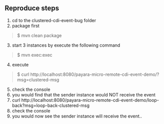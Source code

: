 ## Reproduce steps
1. cd to the clustered-cdi-event-bug folder
2. package first
>$ mvn clean package
3. start 3 instances by execute the following command
>$ mvn exec:exec
4. execute
>$ curl http://localhost:8080/payara-micro-remote-cdi-event-demo/?msg=clustered-msg  
5. check the console
6. you would find that the sender instance would NOT receive the event
7. curl http://localhost:8080/payara-micro-remote-cdi-event-demo/loop-back?msg=loop-back-clustered-msg  
8. check the console  
9. you would now see the sender instance will receive the event..